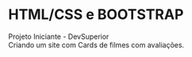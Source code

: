 # HTML/CSS e BOOTSTRAP
Projeto Iniciante - DevSuperior <br>
Criando um site com Cards de filmes com avaliações.
